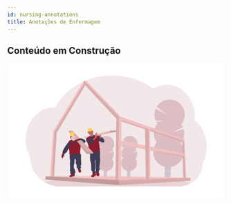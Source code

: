 ```yaml
---
id: nursing-annotations
title: Anotações de Enfermagem
---
```


## Conteúdo em Construção
 
![Em Construção](../assets/undraw_under_construction_46pa.png)
